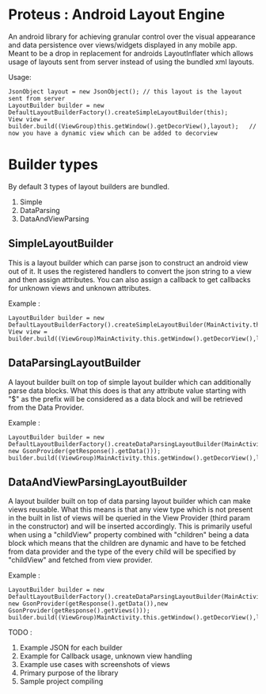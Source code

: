 Proteus : Android Layout Engine
=====================

An android library for achieving granular control over the visual appearance and data persistence over views/widgets displayed in any mobile app. Meant to be a drop in replacement for androids LayoutInflater which allows usage of layouts sent from server instead of using the bundled xml layouts.

Usage:

	

    JsonObject layout = new JsonObject(); // this layout is the layout sent from server
    LayoutBuilder builder = new DefaultLayoutBuilderFactory().createSimpleLayoutBuilder(this);
	View view = builder.build((ViewGroup)this.getWindow().getDecorView(),layout); 	// now you have a dynamic view which can be added to decorview


Builder types
=============
By default 3 types of layout builders are bundled.

 1. Simple
 2. DataParsing
 3. DataAndViewParsing

SimpleLayoutBuilder
-------------------
This is a layout builder which can parse json to construct an android view out of it. It uses the registered handlers to convert the json string to a view and then assign attributes. You can also assign a callback to get callbacks for unknown views and unknown attributes.

Example : 

    LayoutBuilder builder = new DefaultLayoutBuilderFactory().createSimpleLayoutBuilder(MainActivity.this);
	View view = builder.build((ViewGroup)MainActivity.this.getWindow().getDecorView(),layout);

DataParsingLayoutBuilder
------------------------
A layout builder built on top of simple layout builder which can additionally parse data blocks. What this does is that any attribute value starting with "$" as the prefix will be considered as a data block and will be retrieved from the Data Provider.

Example :

    LayoutBuilder builder = new DefaultLayoutBuilderFactory().createDataParsingLayoutBuilder(MainActivity.this, new GsonProvider(getResponse().getData()));
    builder.build((ViewGroup)MainActivity.this.getWindow().getDecorView(),layout);

DataAndViewParsingLayoutBuilder
------------------------
A layout builder built on top of data parsing layout builder which can make views reusable. What this means is that any view type which is not present in the built in list of views will be queried in the View Provider (third param in the constructor) and will be inserted accordingly. This is primarily useful when using a "childView" property combined with "children" being a data block which means that the children are dynamic and have to be fetched from data provider and the type of the every child will be specified by "childView" and fetched from view provider.

Example :

    LayoutBuilder builder = new DefaultLayoutBuilderFactory().createDataParsingLayoutBuilder(MainActivity.this, new GsonProvider(getResponse().getData()),new GsonProvider(getResponse().getViews()));
    builder.build((ViewGroup)MainActivity.this.getWindow().getDecorView(),layout);


TODO :

 1. Example JSON for each builder
 2. Example for Callback usage, unknown view handling
 3. Example use cases with screenshots of views
 4. Primary purpose of the library
 5. Sample project compiling
